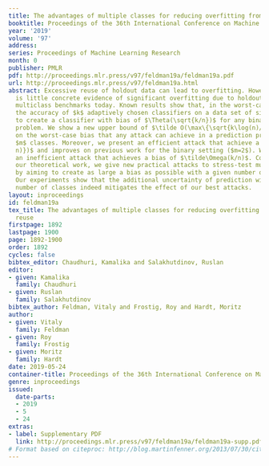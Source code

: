```yaml
---
title: The advantages of multiple classes for reducing overfitting from test set reuse
booktitle: Proceedings of the 36th International Conference on Machine Learning
year: '2019'
volume: '97'
address: 
series: Proceedings of Machine Learning Research
month: 0
publisher: PMLR
pdf: http://proceedings.mlr.press/v97/feldman19a/feldman19a.pdf
url: http://proceedings.mlr.press/v97/feldman19a.html
abstract: Excessive reuse of holdout data can lead to overfitting. However, there
  is little concrete evidence of significant overfitting due to holdout reuse in popular
  multiclass benchmarks today. Known results show that, in the worst-case, revealing
  the accuracy of $k$ adaptively chosen classifiers on a data set of size $n$ allows
  to create a classifier with bias of $\Theta(\sqrt{k/n})$ for any binary prediction
  problem. We show a new upper bound of $\tilde O(\max\{\sqrt{k\log(n)/(mn)}, k/n\})$
  on the worst-case bias that any attack can achieve in a prediction problem with
  $m$ classes. Moreover, we present an efficient attack that achieve a bias of $\Omega(\sqrt{k/(m^2
  n)})$ and improves on previous work for the binary setting ($m=2$). We also present
  an inefficient attack that achieves a bias of $\tilde\Omega(k/n)$. Complementing
  our theoretical work, we give new practical attacks to stress-test multiclass benchmarks
  by aiming to create as large a bias as possible with a given number of queries.
  Our experiments show that the additional uncertainty of prediction with a large
  number of classes indeed mitigates the effect of our best attacks.
layout: inproceedings
id: feldman19a
tex_title: The advantages of multiple classes for reducing overfitting from test set
  reuse
firstpage: 1892
lastpage: 1900
page: 1892-1900
order: 1892
cycles: false
bibtex_editor: Chaudhuri, Kamalika and Salakhutdinov, Ruslan
editor:
- given: Kamalika
  family: Chaudhuri
- given: Ruslan
  family: Salakhutdinov
bibtex_author: Feldman, Vitaly and Frostig, Roy and Hardt, Moritz
author:
- given: Vitaly
  family: Feldman
- given: Roy
  family: Frostig
- given: Moritz
  family: Hardt
date: 2019-05-24
container-title: Proceedings of the 36th International Conference on Machine Learning
genre: inproceedings
issued:
  date-parts:
  - 2019
  - 5
  - 24
extras:
- label: Supplementary PDF
  link: http://proceedings.mlr.press/v97/feldman19a/feldman19a-supp.pdf
# Format based on citeproc: http://blog.martinfenner.org/2013/07/30/citeproc-yaml-for-bibliographies/
---
```

